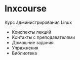 # lnxcourse
Курс администрирования Linux
- Конспекты лекций
- Контакты с преподавателями
- Домашние задания
- Упражнения
- Библиотека

